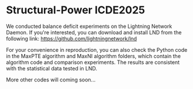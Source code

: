 # Structural-Power ICDE2025
We conducted balance deficit experiments on the Lightning Network Daemon. If you're interested, you can download and install LND from the following link:
https://github.com/lightningnetwork/lnd

For your convenience in reproduction, you can also check the Python code in the MaxPTE algorithm and MaxNI algorithm folders, which contain the algorithm code and comparison experiments. The results are consistent with the statistical data tested in LND.

More other codes will coming soon...
